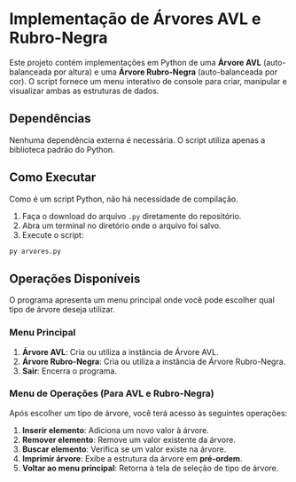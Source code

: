 # Implementação de Árvores AVL e Rubro-Negra

Este projeto contém implementações em Python de uma **Árvore AVL** (auto-balanceada por altura) e uma **Árvore Rubro-Negra** (auto-balanceada por cor). O script fornece um menu interativo de console para criar, manipular e visualizar ambas as estruturas de dados.

## Dependências

Nenhuma dependência externa é necessária. O script utiliza apenas a biblioteca padrão do Python.

## Como Executar

Como é um script Python, não há necessidade de compilação.
1.  Faça o download do arquivo `.py` diretamente do repositório.
2.  Abra um terminal no diretório onde o arquivo foi salvo.
3.  Execute o script:

```bash
py arvores.py
```

## Operações Disponíveis

O programa apresenta um menu principal onde você pode escolher qual tipo de árvore deseja utilizar.

### Menu Principal

1.  **Árvore AVL**: Cria ou utiliza a instância de Árvore AVL.
2.  **Árvore Rubro-Negra**: Cria ou utiliza a instância de Árvore Rubro-Negra.
3.  **Sair**: Encerra o programa.

### Menu de Operações (Para AVL e Rubro-Negra)

Após escolher um tipo de árvore, você terá acesso às seguintes operações:

1.  **Inserir elemento**: Adiciona um novo valor à árvore. 
2.  **Remover elemento**: Remove um valor existente da árvore. 
3.  **Buscar elemento**: Verifica se um valor existe na árvore.
4.  **Imprimir árvore**: Exibe a estrutura da árvore em **pré-ordem**.
5.  **Voltar ao menu principal**: Retorna à tela de seleção de tipo de árvore.
